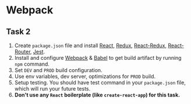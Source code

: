 # Webpack

## Task 2
1. Create `package.json` file and install [React](https://www.npmjs.com/package/react), [Redux](https://www.npmjs.com/package/redux), [React-Redux](https://www.npmjs.com/package/react-redux), [React-Router](https://www.npmjs.com/package/react-router), [Jest](https://www.npmjs.com/package/jest).
2. Install and configure [Webpack](https://www.npmjs.com/package/webpack) & [Babel](https://www.npmjs.com/package/@babel/core) to get build artifact by running `npm` command.
4. Set `DEV` and `PROD` build configuration.
5. Use env variables, dev server, optimizations for `PROD` build.
6. Setup testing. You should have test command in your `package.json` file, which will run your future tests.
7. **Don't use any `React` boilerplate (like `create-react-app`) for this task.**
